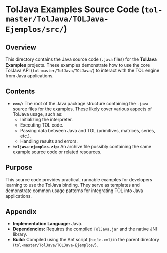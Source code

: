 # TolJava Examples Source Code (`tol-master/TolJava/TOLJava-Ejemplos/src/`)

## Overview

This directory contains the Java source code (`.java` files) for the **TolJava Examples** projects. These examples demonstrate how to use the core TolJava API (`tol-master/TolJava/TOLJava/`) to interact with the TOL engine from Java applications.

## Contents

- **`com/`:** The root of the Java package structure containing the `.java` source files for the examples. These likely cover various aspects of TolJava usage, such as:
    - Initializing the interpreter.
    - Executing TOL code.
    - Passing data between Java and TOL (primitives, matrices, series, etc.).
    - Handling results and errors.
- **`toljava-ejemplos.zip`:** An archive file possibly containing the same example source code or related resources.

## Purpose

This source code provides practical, runnable examples for developers learning to use the TolJava binding. They serve as templates and demonstrate common usage patterns for integrating TOL into Java applications.

## Appendix

- **Implementation Language:** Java.
- **Dependencies:** Requires the compiled `TolJava.jar` and the native JNI library.
- **Build:** Compiled using the Ant script (`build.xml`) in the parent directory (`tol-master/TolJava/TOLJava-Ejemplos/`). 